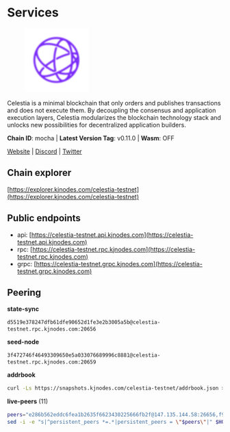 # Services

<figure><img src="https://raw.githubusercontent.com/kj89/cosmos-images/main/logos/celestia.png" width="150" alt=""><figcaption></figcaption></figure>

Celestia is a minimal blockchain that only orders and publishes transactions and  does not execute them. By decoupling the consensus and application execution layers,  Celestia modularizes the blockchain technology stack and unlocks new possibilities  for decentralized application builders.

**Chain ID**: mocha | **Latest Version Tag**: v0.11.0 | **Wasm**: OFF

[Website](https://celestia.org) | [Discord](https://discord.gg/celestiacommunity) | [Twitter](https://twitter.com/CelestiaOrg)




## Chain explorer
[https://explorer.kjnodes.com/celestia-testnet](https://explorer.kjnodes.com/celestia-testnet)

## Public endpoints

* api: [https://celestia-testnet.api.kjnodes.com](https://celestia-testnet.api.kjnodes.com)
* rpc: [https://celestia-testnet.rpc.kjnodes.com](https://celestia-testnet.rpc.kjnodes.com)
* grpc: [https://celestia-testnet.grpc.kjnodes.com](https://celestia-testnet.grpc.kjnodes.com)

## Peering

**state-sync**

```text
d5519e378247dfb61dfe90652d1fe3e2b3005a5b@celestia-testnet.rpc.kjnodes.com:20656
```

**seed-node**

```text
3f472746f46493309650e5a033076689996c8881@celestia-testnet.rpc.kjnodes.com:20659
```

**addrbook**
```bash
curl -Ls https://snapshots.kjnodes.com/celestia-testnet/addrbook.json > $HOME/.celestia-app/config/addrbook.json
```

**live-peers** (11)
```bash
peers="e286b562eddc6fea1b2635f6623430225666fb2f@147.135.144.58:26656,f98ee535cea1baf4a8fa438d1cd4e69ac836791f@65.21.234.47:26826,78091973241d5638259f518f3b19f6320b7fb451@135.181.119.59:20656,d5519e378247dfb61dfe90652d1fe3e2b3005a5b@65.109.68.190:20656,e8906342e657ace92e1ed8599f0949da8dd75fbd@146.19.24.52:20656,ca40b8ccd7c9d717ca691a74bec1e67aa9ae72c8@31.223.32.35:26656,70a4fcccfc02c8fc0172dd97def0e9d597ffa343@38.242.128.250:26656,3ccaca3a32779bcf4c5cc85aae66a46902f0b641@95.216.223.149:26656,cb0db7a1fb8897c8eec9b09285e39d1756ed87b7@65.109.88.254:26656,6a03b088a9e183e7faa897afcc6b50c6971a4cd5@159.69.5.164:26656,0d8b40858dcdf1e4370b2ed66b632bddf13a150d@75.119.143.147:26656"
sed -i -e "s|^persistent_peers *=.*|persistent_peers = \"$peers\"|" $HOME/.celestia-app/config/config.toml
```
